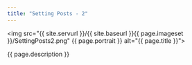 ```yaml
---
title: "Setting Posts - 2"
---
```

<img src="{{ site.servurl }}/{{ site.baseurl }}{{ page.imageset }}/SettingPosts2.png" {{ page.portrait }} alt="{{ page.title }}">
<div>
  {{ page.description }}
</div>
